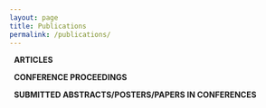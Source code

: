 ```yaml
---
layout: page
title: Publications
permalink: /publications/
---
```

<i class="fa-regular fa-newspaper"></i> &nbsp; **ARTICLES**

<i class="fa-solid fa-comments"></i> &nbsp; **CONFERENCE PROCEEDINGS**

<i class="fa-solid fa-desktop"></i> &nbsp; **SUBMITTED ABSTRACTS/POSTERS/PAPERS IN CONFERENCES**

